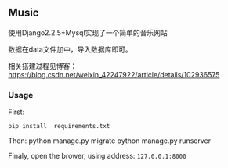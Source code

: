 ## Music

使用Django2.2.5+Mysql实现了一个简单的音乐网站

数据在data文件加中，导入数据库即可。

相关搭建过程见博客：https://blog.csdn.net/weixin_42247922/article/details/102936575

### Usage
First:

    pip install  requirements.txt
Then:
     python manage.py migrate
     python manage.py runserver

Finaly, open the brower, using address: `127.0.0.1:8000`

